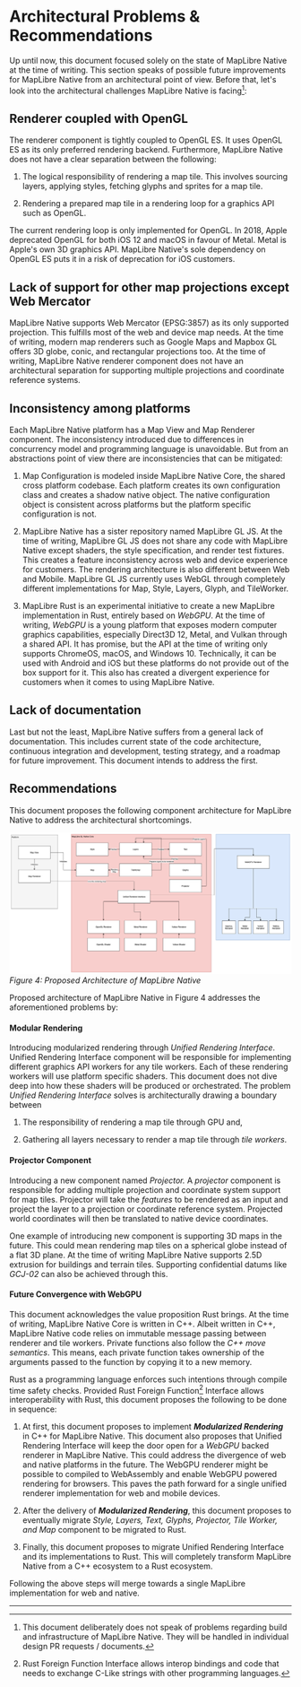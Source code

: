 # Architectural Problems & Recommendations

Up until now, this document focused solely on the state of MapLibre
Native at the time of writing. This section speaks of possible future
improvements for MapLibre Native from an architectural point of view.
Before that, let's look into the architectural challenges MapLibre
Native is facing[^18]:

## Renderer coupled with OpenGL

The renderer component is tightly coupled to OpenGL ES. It uses OpenGL
ES as its only preferred rendering backend. Furthermore, MapLibre
Native does not have a clear separation between the following:

1.  The logical responsibility of rendering a map tile. This involves
    sourcing layers, applying styles, fetching glyphs and sprites for a
    map tile.

2.  Rendering a prepared map tile in a rendering loop for a graphics API
    such as OpenGL.

The current rendering loop is only implemented for OpenGL. In 2018,
Apple deprecated OpenGL for both iOS 12 and macOS in favour of Metal.
Metal is Apple's own 3D graphics API. MapLibre Native's sole
dependency on OpenGL ES puts it in a risk of deprecation for iOS
customers.

## Lack of support for other map projections except Web Mercator

MapLibre Native supports Web Mercator (EPSG:3857) as its only
supported projection. This fulfills most of the web and device map
needs. At the time of writing, modern map renderers such as Google Maps
and Mapbox GL offers 3D globe, conic, and rectangular projections too.
At the time of writing, MapLibre Native renderer component does not
have an architectural separation for supporting multiple projections and
coordinate reference systems.

## Inconsistency among platforms

Each MapLibre Native platform has a Map View and Map Renderer
component. The inconsistency introduced due to differences in
concurrency model and programming language is unavoidable. But from an
abstractions point of view there are inconsistencies that can be
mitigated:

1.  Map Configuration is modeled inside MapLibre Native Core, the
    shared cross platform codebase. Each platform creates its own
    configuration class and creates a shadow native object. The native
    configuration object is consistent across platforms but the platform
    specific configuration is not.

2.  MapLibre Native has a sister repository named MapLibre GL JS. At
    the time of writing, MapLibre GL JS does not share any code with
    MapLibre Native except shaders, the style specification, and
    render test fixtures. This creates a feature inconsistency across
    web and device experience for customers. The rendering architecture
    is also different between Web and Mobile. MapLibre GL JS currently
    uses WebGL through completely different implementations for Map,
    Style, Layers, Glyph, and TileWorker.

3.  MapLibre Rust is an experimental initiative to create a new MapLibre
    implementation in Rust, entirely based on *WebGPU*. At the time of
    writing, *WebGPU* is a young platform that exposes modern computer
    graphics capabilities, especially Direct3D 12, Metal, and Vulkan
    through a shared API. It has promise, but the API at the time of
    writing only supports ChromeOS, macOS, and Windows 10. Technically,
    it can be used with Android and iOS but these platforms do not
    provide out of the box support for it. This also has created a
    divergent experience for customers when it comes to using MapLibre
    Native.

## Lack of documentation

Last but not the least, MapLibre Native suffers from a general lack
of documentation. This includes current state of the code architecture,
continuous integration and development, testing strategy, and a roadmap
for future improvement. This document intends to address the first.

## Recommendations

This document proposes the following component architecture for MapLibre
Native to address the architectural shortcomings.

![](media/proposed-architecture-of-maplibre-gl.png)    
*Figure 4: Proposed Architecture of MapLibre Native*

Proposed architecture of MapLibre Native in Figure 4 addresses the 
aforementioned problems by:

#### Modular Rendering

Introducing modularized rendering through *Unified Rendering Interface*.
Unified Rendering Interface component will be responsible for
implementing different graphics API workers for any tile workers. Each
of these rendering workers will use platform specific shaders. This
document does not dive deep into how these shaders will be produced or
orchestrated. The problem *Unified Rendering Interface* solves is
architecturally drawing a boundary between

1.  The responsibility of rendering a map tile through GPU and,

2.  Gathering all layers necessary to render a map tile through *tile
    workers*.

#### Projector Component

Introducing a new component named *Projector.* A *projector* component
is responsible for adding multiple projection and coordinate system
support for map tiles. Projector will take the *features* to be rendered
as an input and project the layer to a projection or coordinate
reference system. Projected world coordinates will then be translated to
native device coordinates.

One example of introducing new component is supporting 3D maps in the
future. This could mean rendering map tiles on a spherical globe instead
of a flat 3D plane. At the time of writing MapLibre Native supports
2.5D extrusion for buildings and terrain tiles. Supporting confidential
datums like *GCJ-02* can also be achieved through this.

#### Future Convergence with WebGPU

This document acknowledges the value proposition Rust brings. At the
time of writing, MapLibre Native Core is written in C++. Albeit written
in C++, MapLibre Native code relies on immutable message passing between
renderer and tile workers. Private functions also follow the *C++ move
semantics*. This means, each private function takes ownership of the
arguments passed to the function by copying it to a new memory.

Rust as a programming language enforces such intentions through compile
time safety checks. Provided Rust Foreign Function[^19] Interface allows
interoperability with Rust, this document proposes the following to be
done in sequence:

1.  At first, this document proposes to implement ***Modularized
    Rendering*** in C++ for MapLibre Native. This document also
    proposes that Unified Rendering Interface will keep the door open
    for a *WebGPU* backed renderer in MapLibre Native. This could address
    the divergence of web and native platforms in the future. The WebGPU
    renderer might be possible to compiled to WebAssembly and enable
    WebGPU powered rendering for browsers. This paves the path forward for
    a single unified renderer implementation for web and mobile devices.

2.  After the delivery of ***Modularized Rendering***, this document
    proposes to eventually migrate *Style, Layers, Text, Glyphs,
    Projector, Tile Worker, and Map* component to be migrated to Rust.

3.  Finally, this document proposes to migrate Unified Rendering
    Interface and its implementations to Rust. This will completely
    transform MapLibre Native from a C++ ecosystem to a Rust
    ecosystem.

Following the above steps will merge towards a single MapLibre
implementation for web and native.

____________________________

[^18]: This document deliberately does not speak of problems regarding
    build and infrastructure of MapLibre Native. They will be handled
    in individual design PR requests / documents.

[^19]: Rust Foreign Function Interface allows interop bindings and code
    that needs to exchange C-Like strings with other programming
    languages.
